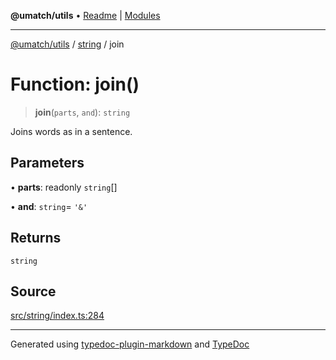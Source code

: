 **@umatch/utils** • [Readme](../../index.md) \| [Modules](../../modules.md)

***

[@umatch/utils](../../modules.md) / [string](../index.md) / join

# Function: join()

> **join**(`parts`, `and`): `string`

Joins words as in a sentence.

## Parameters

• **parts**: readonly `string`[]

• **and**: `string`= `'&'`

## Returns

`string`

## Source

[src/string/index.ts:284](https://github.com/umatch-oficial/utils/blob/c1935bc/src/string/index.ts#L284)

***

Generated using [typedoc-plugin-markdown](https://www.npmjs.com/package/typedoc-plugin-markdown) and [TypeDoc](https://typedoc.org/)
